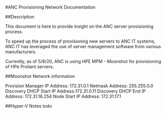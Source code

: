 #ANC Provisioning Network Documentation

##Description

This document is here to provide insight on the ANC server provisioning process. 

To speed up the process of provisioning new servers to ANC IT systems, ANC IT has leveraged the use of server management software from various manufacturers. 

Currently, as of 5/8/20, ANC is using HPE MPM - Moonshot for provisioning of HPe Proliant servers.

##Moonshot Network information

Provision Manager IP Address:	172.31.0.1
Netmask Address:				255.255.0.0
Discovery DHCP Start IP Address:172.31.0.11
Discovery DHCP End IP Address:	172.31.16.254
Node Start IP Address:			172.31.17.1

##Hyper-V Notes
todo